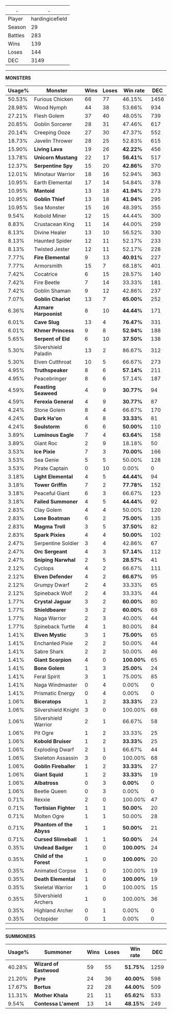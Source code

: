 .|.
|-|-
Player|hardingicefield
Season|29
Battles|283
Wins|139
Loses|144
DEC|3149

---
**MONSTERS**

Usage%|Monster|Wins|Loses|Win rate|DEC|
-|-|-|-|-|-|
50.53%|Furious Chicken|66|77|46.15%|1456|
28.98%|Wood Nymph|44|38|53.66%|934|
27.21%|Flesh Golem|37|40|48.05%|739|
20.85%|Goblin Sorcerer|28|31|47.46%|617|
20.14%|Creeping Ooze|27|30|47.37%|552|
18.73%|Javelin Thrower|28|25|52.83%|615|
15.90%|**Living Lava**|19|26|**42.22%**|456|
13.78%|**Unicorn Mustang**|22|17|**56.41%**|517|
12.37%|**Serpentine Spy**|15|20|**42.86%**|370|
12.01%|Minotaur Warrior|18|16|52.94%|363|
10.95%|Earth Elemental|17|14|54.84%|378|
10.95%|**Mantoid**|13|18|**41.94%**|273|
10.95%|**Goblin Thief**|13|18|**41.94%**|295|
10.95%|Sea Monster|15|16|48.39%|355|
9.54%|Kobold Miner|12|15|44.44%|300|
8.83%|Crustacean King|11|14|44.00%|259|
8.13%|Divine Healer|13|10|56.52%|330|
8.13%|Haunted Spider|12|11|52.17%|233|
8.13%|Twisted Jester|12|11|52.17%|228|
7.77%|**Fire Elemental**|9|13|**40.91%**|227|
7.77%|Armorsmith|15|7|68.18%|401|
7.42%|Cocatrice|6|15|28.57%|140|
7.42%|Fire Beetle|7|14|33.33%|181|
7.42%|Goblin Shaman|9|12|42.86%|237|
7.07%|**Goblin Chariot**|13|7|**65.00%**|252|
6.36%|**Azmare Harpoonist**|8|10|**44.44%**|171|
6.01%|**Cave Slug**|13|4|**76.47%**|331|
6.01%|**Khmer Princess**|9|8|**52.94%**|188|
5.65%|**Serpent of Eld**|6|10|**37.50%**|138|
5.30%|Silvershield Paladin|13|2|86.67%|312|
5.30%|Elven Cutthroat|10|5|66.67%|273|
4.95%|**Truthspeaker**|8|6|**57.14%**|211|
4.95%|Peacebringer|8|6|57.14%|187|
4.59%|**Feasting Seaweed**|4|9|**30.77%**|94|
4.59%|**Ferexia General**|4|9|**30.77%**|87|
4.24%|Stone Golem|8|4|66.67%|170|
4.24%|**Dark Ha'on**|4|8|**33.33%**|81|
4.24%|**Soulstorm**|6|6|**50.00%**|110|
3.89%|**Luminous Eagle**|7|4|**63.64%**|158|
3.89%|Giant Roc|2|9|18.18%|50|
3.53%|**Ice Pixie**|7|3|**70.00%**|166|
3.53%|Sea Genie|5|5|50.00%|128|
3.53%|Pirate Captain|0|10|0.00%|0|
3.18%|**Light Elemental**|4|5|**44.44%**|94|
3.18%|**Tower Griffin**|7|2|**77.78%**|152|
3.18%|Peaceful Giant|6|3|66.67%|123|
3.18%|**Failed Summoner**|4|5|**44.44%**|92|
2.83%|Clay Golem|4|4|50.00%|120|
2.83%|**Lone Boatman**|6|2|**75.00%**|135|
2.83%|**Magma Troll**|3|5|**37.50%**|82|
2.83%|**Spark Pixies**|4|4|**50.00%**|102|
2.47%|Serpentine Soldier|3|4|42.86%|67|
2.47%|**Orc Sergeant**|4|3|**57.14%**|112|
2.47%|**Sniping Narwhal**|2|5|**28.57%**|41|
2.12%|Cyclops|4|2|66.67%|111|
2.12%|**Elven Defender**|4|2|**66.67%**|95|
2.12%|Grumpy Dwarf|2|4|33.33%|65|
2.12%|Spineback Wolf|2|4|33.33%|44|
1.77%|**Crystal Jaguar**|3|2|**60.00%**|80|
1.77%|**Shieldbearer**|3|2|**60.00%**|68|
1.77%|Naga Warrior|2|3|40.00%|44|
1.77%|Spineback Turtle|4|1|80.00%|84|
1.41%|**Elven Mystic**|3|1|**75.00%**|65|
1.41%|Enchanted Pixie|2|2|50.00%|44|
1.41%|Sabre Shark|2|2|50.00%|46|
1.41%|**Giant Scorpion**|4|0|**100.00%**|65|
1.41%|**Bone Golem**|1|3|**25.00%**|24|
1.41%|Feral Spirit|3|1|75.00%|85|
1.41%|Naga Windmaster|0|4|0.00%|0|
1.41%|Prismatic Energy|0|4|0.00%|0|
1.06%|**Biceratops**|1|2|**33.33%**|23|
1.06%|Silvershield Knight|3|0|100.00%|68|
1.06%|Silvershield Warrior|2|1|66.67%|58|
1.06%|Pit Ogre|1|2|33.33%|25|
1.06%|**Kobold Bruiser**|1|2|**33.33%**|25|
1.06%|Exploding Dwarf|2|1|66.67%|44|
1.06%|Skeleton Assassin|3|0|100.00%|68|
1.06%|**Goblin Fireballer**|1|2|**33.33%**|27|
1.06%|**Giant Squid**|1|2|**33.33%**|19|
1.06%|**Albatross**|0|3|**0.00%**|0|
1.06%|Beetle Queen|0|3|0.00%|0|
0.71%|Rexxie|2|0|100.00%|47|
0.71%|**Tortisian Fighter**|1|1|**50.00%**|20|
0.71%|Molten Ogre|1|1|50.00%|28|
0.71%|**Phantom of the Abyss**|1|1|**50.00%**|21|
0.71%|**Cursed Slimeball**|1|1|**50.00%**|24|
0.35%|**Undead Badger**|1|0|**100.00%**|24|
0.35%|**Child of the Forest**|1|0|**100.00%**|20|
0.35%|Animated Corpse|1|0|100.00%|19|
0.35%|**Death Elemental**|1|0|**100.00%**|19|
0.35%|Skeletal Warrior|1|0|100.00%|15|
0.35%|Silvershield Archers|1|0|100.00%|36|
0.35%|Highland Archer|0|1|0.00%|0|
0.35%|Octopider|0|1|0.00%|0|

---
**SUMMONERS**

Usage%|Summoner|Wins|Loses|Win rate|DEC|
-|-|-|-|-|-|
40.28%|**Wizard of Eastwood**|59|55|**51.75%**|1259|
21.20%|**Pyre**|24|36|**40.00%**|598|
17.67%|**Bortus**|22|28|**44.00%**|509|
11.31%|**Mother Khala**|21|11|**65.62%**|533|
9.54%|**Contessa L'ament**|13|14|**48.15%**|249|
